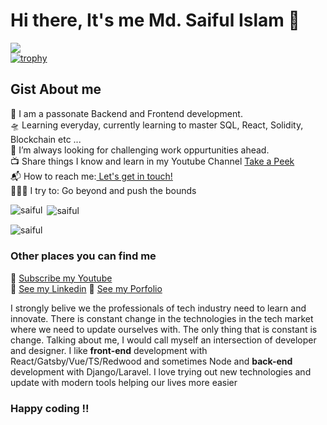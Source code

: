 # Hi there, It's me Md. Saiful Islam 👋   
<!--  ![Visitor Count](https://profile-counter.glitch.me/{SaifulJnU}/count.svg) -->
![](https://komarev.com/ghpvc/?username=saifuljnu&label=PROFILE+VIEWS) <br>
[![trophy](https://github-profile-trophy.vercel.app/?username=saifuljnu&row=1&theme=algolia)](https://github.com/ryo-ma/github-profile-trophy)

## Gist About me
🎤 I am a passonate Backend and Frontend development.<br>
🛸 Learning everyday, currently learning to master SQL, React, Solidity, Blockchain etc ...<br>
🌋 I’m always looking for challenging work oppurtunities ahead. <br>
📺 Share things I know and learn in my Youtube Channel [Take a Peek](https://www.youtube.com/channel/UCSy3zROQsaLCKBn7TNZEeZw)<br>
📬 How to reach me:<a href="mailto:saiful.cse98@gmail.com"> Let's get in touch! </a><br>
🧗🏾‍♀️ I try to: Go beyond and push the bounds

<p><img align="left" src="https://github-readme-stats.vercel.app/api/top-langs?username=saifuljnu&show_icons=true&locale=en&layout=compact" alt="saiful" /></p>
<p>&nbsp;<img align="center" src="https://github-readme-stats.vercel.app/api?username=saifuljnu&show_icons=true&locale=en" alt="saiful" /></p>
<p><img align="center" src="https://github-readme-streak-stats.herokuapp.com/?user=saifuljnu&" alt="saiful" /></p>


### Other places you can find me
🎥 [Subscribe my Youtube](https://www.youtube.com/channel/UCSy3zROQsaLCKBn7TNZEeZw)<br>
🐣 [See my Linkedin](https://www.linkedin.com/in/md-saiful-islam-45290513b/)
🐣 [See my Porfolio](https://md-saiful-islam.netlify.app)

I strongly belive we the professionals of tech industry need to learn and innovate. There is constant change in the technologies in the tech market where we need to update ourselves with. The only thing that is constant is change. Talking about me, I would call myself an intersection of developer and designer. I like **front-end** development with React/Gatsby/Vue/TS/Redwood and sometimes Node and **back-end** development with Django/Laravel. I love trying out new technologies and update with modern tools helping our lives more easier
### Happy coding !!

